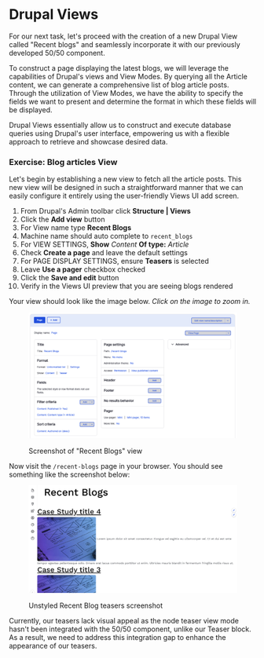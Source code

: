 # Drupal Views

For our next task, let's proceed with the creation of a new Drupal View called "Recent blogs" and seamlessly incorporate it with our previously developed 50/50 component.

To construct a page displaying the latest blogs, we will leverage the capabilities of Drupal's views and View Modes. By querying all the Article content, we can generate a comprehensive list of blog article posts. Through the utilization of View Modes, we have the ability to specify the fields we want to present and determine the format in which these fields will be displayed.

Drupal Views essentially allow us to construct and execute database queries using Drupal's user interface, empowering us with a flexible approach to retrieve and showcase desired data.

### Exercise: Blog articles View

Let's begin by establishing a new view to fetch all the article posts. This new view will be designed in such a straightforward manner that we can easily configure it entirely using the user-friendly Views UI add screen.

1. From Drupal's Admin toolbar click **Structure | Views**
2. Click the **Add view** button
3. For View name type **Recent Blogs**
4. Machine name should auto complete to `recent_blogs`
5. For VIEW SETTINGS, **Show** _Content_ **Of type:** _Article_
6. Check **Create a page** and leave the default settings
7. For PAGE DISPLAY SETTINGS, ensure **Teasers** is selected&#x20;
8. Leave **Use a pager** checkbox checked
9. Click the **Save and edit** button
10. Verify in the Views UI preview that you are seeing blogs rendered

Your view should look like the image below.  _Click on the image to zoom in._

<figure><img src="../.gitbook/assets/Screen Shot 2023-06-26 at 12.50.44 PM.png" alt=""><figcaption><p>Screenshot of "Recent Blogs" view</p></figcaption></figure>

Now visit the `/recent-blogs` page in your browser. You should see something like the screenshot below:

<figure><img src="../.gitbook/assets/Screen Shot 2023-06-26 at 1.23.15 PM.png" alt=""><figcaption><p>Unstyled Recent Blog teasers screenshot</p></figcaption></figure>

Currently, our teasers lack visual appeal as the node teaser view mode hasn't been integrated with the 50/50 component, unlike our Teaser block. As a result, we need to address this integration gap to enhance the appearance of our teasers.

